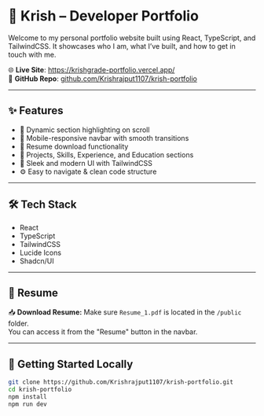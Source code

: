 # 🚀 Krish – Developer Portfolio

Welcome to my personal portfolio website built using React, TypeScript, and TailwindCSS. It showcases who I am, what I’ve built, and how to get in touch with me.

🌐 **Live Site**: https://krishgrade-portfolio.vercel.app/  
📁 **GitHub Repo**: [github.com/Krishrajput1107/krish-portfolio](https://github.com/Krishrajput1107/krish-portfolio)

---

## ✨ Features

- 🎯 Dynamic section highlighting on scroll  
- 📱 Mobile-responsive navbar with smooth transitions  
- 📄 Resume download functionality  
- 💼 Projects, Skills, Experience, and Education sections  
- 🌙 Sleek and modern UI with TailwindCSS  
- ⚙️ Easy to navigate & clean code structure

---

## 🛠 Tech Stack

- React  
- TypeScript  
- TailwindCSS  
- Lucide Icons  
- Shadcn/UI

---

## 📄 Resume

📥 **Download Resume:** Make sure `Resume_1.pdf` is located in the `/public` folder.  
You can access it from the "Resume" button in the navbar.

---

## 🚀 Getting Started Locally

```bash
git clone https://github.com/Krishrajput1107/krish-portfolio.git
cd krish-portfolio
npm install
npm run dev
